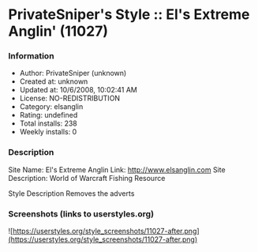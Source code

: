 # PrivateSniper's Style :: El's Extreme Anglin' (11027)

### Information
- Author: PrivateSniper (unknown)
- Created at: unknown
- Updated at: 10/6/2008, 10:02:41 AM
- License: NO-REDISTRIBUTION
- Category: elsanglin
- Rating: undefined
- Total installs: 238
- Weekly installs: 0


### Description
Site Name: El's Extreme Anglin
Link: http://www.elsanglin.com
Site Description: World of Warcraft Fishing Resource

Style Description
Removes the adverts


### Screenshots (links to userstyles.org)
![https://userstyles.org/style_screenshots/11027-after.png](https://userstyles.org/style_screenshots/11027-after.png)


